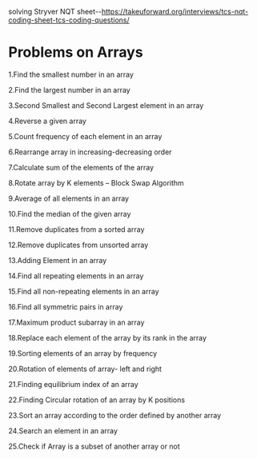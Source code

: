 solving Stryver NQT sheet--https://takeuforward.org/interviews/tcs-nqt-coding-sheet-tcs-coding-questions/

# Problems on Arrays

1.Find the smallest number in an array

2.Find the largest number in an array

3.Second Smallest and Second Largest element in an array

4.Reverse a given array

5.Count frequency of each element in an array

6.Rearrange array in increasing-decreasing order

7.Calculate sum of the elements of the array

8.Rotate array by K elements – Block Swap Algorithm

9.Average of all elements in an array

10.Find the median of the given array

11.Remove duplicates from a sorted array

12.Remove duplicates from unsorted array

13.Adding Element in an array

14.Find all repeating elements in an array

15.Find all non-repeating elements in an array

16.Find all symmetric pairs in array

17.Maximum product subarray in an array

18.Replace each element of the array by its rank in the array

19.Sorting elements of an array by frequency

20.Rotation of elements of array- left and right

21.Finding equilibrium index of an array

22.Finding Circular rotation of an array by K positions

23.Sort an array according to the order defined by another array

24.Search an element in an array

25.Check if Array is a subset of another array or not